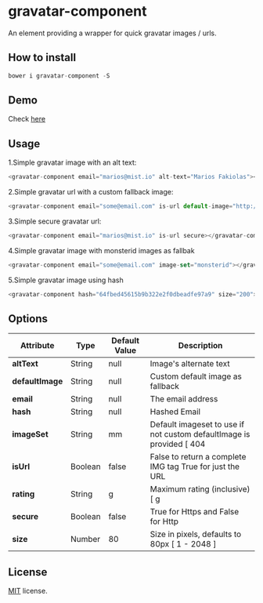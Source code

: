 # gravatar-component

An element providing a wrapper for quick gravatar images / urls.

## How to install

```javascript
bower i gravatar-component -S
```

## Demo
Check [here](http://fakiolinho.github.io/gravatar-component/components/gravatar-component/)

## Usage

1.Simple gravatar image with an alt text:

```javascript
<gravatar-component email="marios@mist.io" alt-text="Marios Fakiolas"></gravatar-component>
```

2.Simple gravatar url with a custom fallback image:

```javascript
<gravatar-component email="some@email.com" is-url default-image="http://webcomponents.org/img/icon-customelementsio.png" alt-text="Marios Fakiolas"></gravatar-component>
```

3.Simple secure gravatar url:

```javascript
<gravatar-component email="marios@mist.io" is-url secure></gravatar-component>
```

4.Simple gravatar image with monsterid images as fallbak

```javascript
<gravatar-component email="some@email.com" image-set="monsterid"></gravatar-component>
```

5.Simple gravatar image using hash

```javascript
<gravatar-component hash="64fbed45615b9b322e2f0dbeadfe97a9" size="200"></gravatar-component>
```

## Options

| Attribute | Type | Default Value | Description |
| --- | --- | --- | --- |
| **altText** | String | null | Image's alternate text |
| **defaultImage** | String | null | Custom default image as fallback |
| **email** | String | null | The email address |
| **hash** | String | null | Hashed Email |
| **imageSet** | String | mm | Default imageset to use if not custom defaultImage is provided [ 404 | mm | identicon | monsterid | wavatar ] |
| **isUrl** | Boolean | false | False to return a complete IMG tag True for just the URL |
| **rating** | String | g | Maximum rating (inclusive) [ g | pg | r | x ] |
| **secure** | Boolean | false | True for Https and False for Http |
| **size** | Number | 80 | Size in pixels, defaults to 80px [ 1 - 2048 ] |

## License

[MIT](http://opensource.org/licenses/MIT) license.
